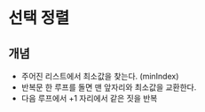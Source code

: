 # 선택 정렬

## 개념

- 주어진 리스트에서 최소값을 찾는다. (minIndex)
- 반복문 한 루프를 돌면 맨 앞자리와 최소값을 교환한다.
- 다음 루프에서 +1 자리에서 같은 짓을 반복

